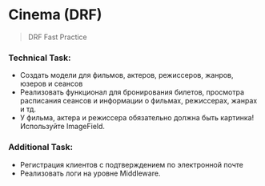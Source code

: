 # Cinema (DRF)

> DRF Fast Practice

### Technical Task:
- Создать модели для фильмов, актеров, режиссеров, жанров, юзеров и
сеансов
- Реализовать функционал для бронирования билетов, просмотра
расписания сеансов и информации о фильмах, режиссерах, жанрах и тд.
- У фильма, актера и режиссера обязательно должна быть картинка! Используйте ImageField.

### Additional Task:
- Регистрация клиентов с подтверждением по электронной почте
- Реализовать логи на уровне Middleware.